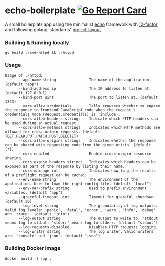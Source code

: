 # echo-boilerplate [![Go Report Card](https://goreportcard.com/badge/github.com/alexferl/echo-boilerplate)](https://goreportcard.com/report/github.com/alexferl/echo-boilerplate)

A small boilerplate app using the minimalist [echo](https://github.com/labstack/echo) framework
with [12-factor](https://12factor.net/) and following golang-standards' [project-layout](https://github.com/golang-standards/project-layout).

### Building & Running locally
```shell script
go build ./cmd/httpd && ./httpd
```

### Usage
```shell script
Usage of ./httpd:
      --app-name string               The name of the application. (default "app")
      --bind-address ip               The IP address to listen at. (default 127.0.0.1)
      --bind-port uint                The port to listen at. (default 1323)
      --cors-allow-credentials        Tells browsers whether to expose the response to frontend JavaScript code when the request's credentials mode (Request.credentials) is 'include'.
      --cors-allow-headers strings    Indicate which HTTP headers can be used during an actual request.
      --cors-allow-methods strings    Indicates which HTTP methods are allowed for cross-origin requests. (default [GET,HEAD,PUT,PATCH,POST,DELETE])
      --cors-allow-origins strings    Indicates whether the response can be shared with requesting code from the given origin. (default [*])
      --cors-enabled                  Enable cross-origin resource sharing.
      --cors-expose-headers strings   Indicates which headers can be exposed as part of the response by listing their name.
      --cors-max-age int              Indicates how long the results of a preflight request can be cached.
      --env-name string               The environment of the application. Used to load the right config file. (default "local")
      --env-var-prefix string         Used to prefix environment variables. (default "app")
      --graceful-timeout uint         Timeout for graceful shutdown. (default 30)
      --log-level string              The granularity of log outputs. Valid log levels: 'panic', 'fatal', 'error', 'warn', 'info', 'debug' and 'trace'. (default "info")
      --log-output string             The output to write to. 'stdout' means log to stdout, 'stderr' means log to stderr. (default "stdout")
      --log-requests-disabled         Disables HTTP requests logging.
      --log-writer string             The log writer. Valid writers are: 'console' and 'json'. (default "json")
```

### Building Docker image
```shell script
docker build -t app .
```
